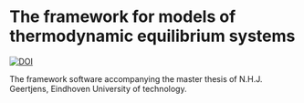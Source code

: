 # The framework for models of thermodynamic equilibrium systems
[![DOI](https://zenodo.org/badge/399795756.svg)](https://zenodo.org/badge/latestdoi/399795756)

The framework software accompanying the master thesis of N.H.J. Geertjens, Eindhoven University of technology.
